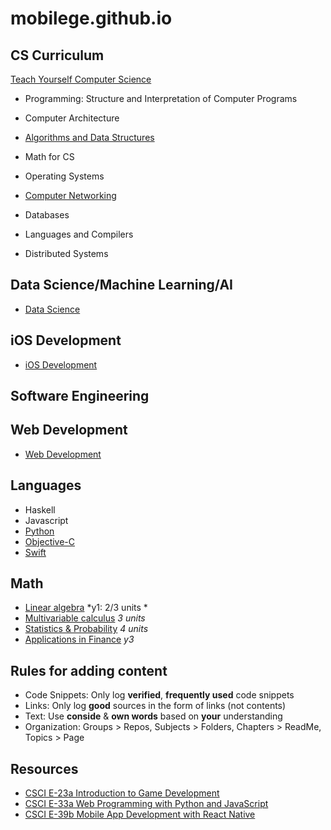 mobilege.github.io
==================

## CS Curriculum

[Teach Yourself Computer Science](https://teachyourselfcs.com/)

- Programming: Structure and Interpretation of Computer Programs

- Computer Architecture

- [Algorithms and Data Structures](https://github.com/mobilege/algorithms)

- Math for CS

- Operating Systems

- [Computer Networking](https://github.com/mobilege/computer-networking/blob/master/README.md)

- Databases

- Languages and Compilers

- Distributed Systems

## Data Science/Machine Learning/AI

- [Data Science](https://github.com/mobilege/data-science/blob/master/README.md)

## iOS Development

- [iOS Development](https://github.com/mobilege/ios-development/blob/master/README.md)

## Software Engineering


## Web Development

- [Web Development](https://github.com/mobilege/web-development/blob/master/README.md)

## Languages

- Haskell
- Javascript
- [Python](https://github.com/mobilege/data-science/blob/master/python.md)
- [Objective-C](https://github.com/mobilege/ios-development/blob/master/objective-c.md)
- [Swift](https://github.com/mobilege/ios-resources/blob/master/Swift.md)

## Math

- [Linear algebra](https://github.com/mobilege/linear-algebra/blob/master/README.md) *y1: 2/3 units *
- [Multivariable calculus](https://github.com/mobilege/data-science/blob/master/multivariable-calculus.md) *3 units*
- [Statistics & Probability](https://github.com/mobilege/data-science/blob/master/statistics-probability.md) *4 units*
- [Applications in Finance](https://github.com/mobilege/data-science/blob/master/applications-in-finance.md) *y3*

## Rules for adding content

- Code Snippets: Only log **verified**, **frequently used** code snippets
- Links: Only log **good** sources in the form of links (not contents)
- Text: Use **conside** & **own words** based on **your** understanding
- Organization: Groups > Repos, Subjects > Folders, Chapters > ReadMe, Topics > Page  

## Resources

- [CSCI E-23a Introduction to Game Development](https://cs50.github.io/games/lectures)
- [CSCI E-33a Web Programming with Python and JavaScript](https://cs50.github.io/web/2018/spring/lectures)
- [CSCI E-39b Mobile App Development with React Native](https://cs50.github.io/mobile/lectures)





